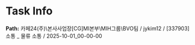 # Task Info

**Path:** 카페24(주)\본사사업장\[CG]MI본부\MIH그룹\BVO팀 / jykim12 / [337903] 소통 _ 물류 소통 / 2025-10-01_00-00-00

